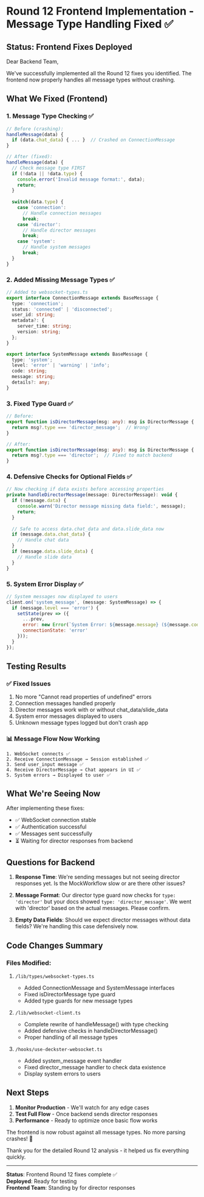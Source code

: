 # Round 12 Frontend Implementation - Message Type Handling Fixed ✅

## Status: Frontend Fixes Deployed

Dear Backend Team,

We've successfully implemented all the Round 12 fixes you identified. The frontend now properly handles all message types without crashing.

## What We Fixed (Frontend)

### 1. **Message Type Checking** ✅
```javascript
// Before (crashing):
handleMessage(data) {
  if (data.chat_data) { ... }  // Crashed on ConnectionMessage
}

// After (fixed):
handleMessage(data) {
  // Check message type FIRST
  if (!data || !data.type) {
    console.error('Invalid message format:', data);
    return;
  }
  
  switch(data.type) {
    case 'connection':
      // Handle connection messages
      break;
    case 'director':
      // Handle director messages
      break;
    case 'system':
      // Handle system messages
      break;
  }
}
```

### 2. **Added Missing Message Types** ✅
```typescript
// Added to websocket-types.ts
export interface ConnectionMessage extends BaseMessage {
  type: 'connection';
  status: 'connected' | 'disconnected';
  user_id: string;
  metadata?: {
    server_time: string;
    version: string;
  };
}

export interface SystemMessage extends BaseMessage {
  type: 'system';
  level: 'error' | 'warning' | 'info';
  code: string;
  message: string;
  details?: any;
}
```

### 3. **Fixed Type Guard** ✅
```typescript
// Before:
export function isDirectorMessage(msg: any): msg is DirectorMessage {
  return msg?.type === 'director_message';  // Wrong!
}

// After:
export function isDirectorMessage(msg: any): msg is DirectorMessage {
  return msg?.type === 'director';  // Fixed to match backend
}
```

### 4. **Defensive Checks for Optional Fields** ✅
```javascript
// Now checking if data exists before accessing properties
private handleDirectorMessage(message: DirectorMessage): void {
  if (!message.data) {
    console.warn('Director message missing data field:', message);
    return;
  }
  
  // Safe to access data.chat_data and data.slide_data now
  if (message.data.chat_data) {
    // Handle chat data
  }
  if (message.data.slide_data) {
    // Handle slide data
  }
}
```

### 5. **System Error Display** ✅
```javascript
// System messages now displayed to users
client.on('system_message', (message: SystemMessage) => {
  if (message.level === 'error') {
    setState(prev => ({ 
      ...prev, 
      error: new Error(`System Error: ${message.message} (${message.code})`),
      connectionState: 'error'
    }));
  }
});
```

## Testing Results

### ✅ **Fixed Issues**
1. No more "Cannot read properties of undefined" errors
2. Connection messages handled properly
3. Director messages work with or without chat_data/slide_data
4. System error messages displayed to users
5. Unknown message types logged but don't crash app

### 📊 **Message Flow Now Working**
```
1. WebSocket connects ✅
2. Receive ConnectionMessage → Session established ✅
3. Send user_input message ✅
4. Receive DirectorMessage → Chat appears in UI ✅
5. System errors → Displayed to user ✅
```

## What We're Seeing Now

After implementing these fixes:
- ✅ WebSocket connection stable
- ✅ Authentication successful
- ✅ Messages sent successfully
- ⏳ Waiting for director responses from backend

## Questions for Backend

1. **Response Time**: We're sending messages but not seeing director responses yet. Is the MockWorkflow slow or are there other issues?

2. **Message Format**: Our director type guard now checks for `type: 'director'` but your docs showed `type: 'director_message'`. We went with 'director' based on the actual messages. Please confirm.

3. **Empty Data Fields**: Should we expect director messages without data fields? We're handling this case defensively now.

## Code Changes Summary

### Files Modified:
1. `/lib/types/websocket-types.ts`
   - Added ConnectionMessage and SystemMessage interfaces
   - Fixed isDirectorMessage type guard
   - Added type guards for new message types

2. `/lib/websocket-client.ts`
   - Complete rewrite of handleMessage() with type checking
   - Added defensive checks in handleDirectorMessage()
   - Proper handling of all message types

3. `/hooks/use-deckster-websocket.ts`
   - Added system_message event handler
   - Fixed director_message handler to check data existence
   - Display system errors to users

## Next Steps

1. **Monitor Production** - We'll watch for any edge cases
2. **Test Full Flow** - Once backend sends director responses
3. **Performance** - Ready to optimize once basic flow works

The frontend is now robust against all message types. No more parsing crashes! 🎉

Thank you for the detailed Round 12 analysis - it helped us fix everything quickly.

---

**Status**: Frontend Round 12 fixes complete ✅  
**Deployed**: Ready for testing  
**Frontend Team**: Standing by for director responses